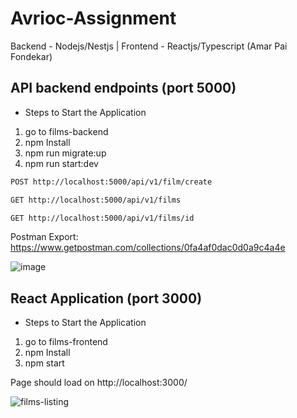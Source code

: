 # Avrioc-Assignment
Backend - Nodejs/Nestjs | Frontend - Reactjs/Typescript  (Amar Pai Fondekar)


## API backend endpoints (port 5000)

* Steps to Start the Application
1) go to films-backend
2) npm Install
3) npm run migrate:up
4) npm run start:dev

```bash
POST http://localhost:5000/api/v1/film/create

GET http://localhost:5000/api/v1/films

GET http://localhost:5000/api/v1/films/id
```

Postman Export: https://www.getpostman.com/collections/0fa4af0dac0d0a9c4a4e

![image](https://user-images.githubusercontent.com/10544557/123557089-97705400-d7ac-11eb-953a-b9832ce59564.png)


## React Application (port 3000)

* Steps to Start the Application
1) go to films-frontend
1) npm Install
2) npm start

Page should load on http://localhost:3000/

![films-listing](https://user-images.githubusercontent.com/10544557/123556621-c46f3780-d7a9-11eb-826e-1500fceb62a3.png)
